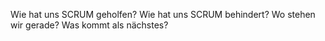 Wie hat uns SCRUM geholfen?
Wie hat uns SCRUM behindert?
Wo stehen wir gerade?
Was kommt als nächstes?
